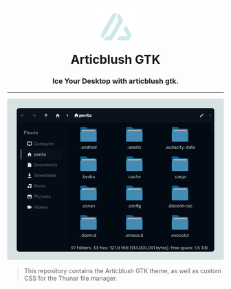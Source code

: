 <h1 align="center">
	<img src="https://github.com/articblush/.github/blob/main/src/articblush56.png" width="25%" alt="Logo"/><br/>
	Articblush GTK</a>
  </h1>

 <h3 align="center">Ice Your Desktop with articblush gtk.</h3>
 
 ----
<p align="center"> 
  <img src="preview.png">
</p> 

> This repository contains the Articblush GTK theme, as well as custom CSS for the Thunar file manager.
